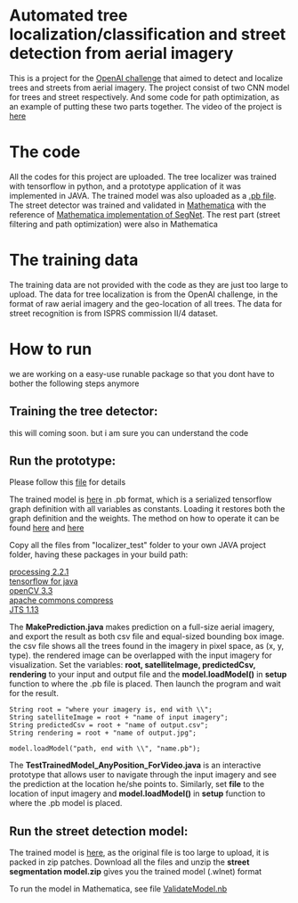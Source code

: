 # Automated tree localization/classification and street detection from aerial imagery
This is a project for the [OpenAI challenge](https://werobotics.org/blog/2018/05/16/announcing-winners-open-ai-challenge/) that aimed to detect and localize trees and streets from aerial imagery. The project consist of two CNN model for trees and street respectively. And some code for path optimization, as an example of putting these two parts together. The video of the project is [here](https://www.youtube.com/watch?v=6w0wYUuKb4U)
# The code
All the codes for this project are uploaded. The tree localizer was trained with tensorflow in python, and a prototype application of it was implemented in JAVA. The trained model was also uploaded as a [.pb file](https://github.com/guozifeng91/south-pacific-aerial-image/tree/master/trained_model/tree_localization). The street detector was trained and validated in [Mathematica](https://www.wolfram.com/mathematica/) with the reference of [Mathematica implementation of SegNet](http://community.wolfram.com/groups/-/m/t/1250199). The rest part (street filtering and path optimization) were also in Mathematica
# The training data
The training data are not provided with the code as they are just too large to upload. The data for tree localization is from the OpenAI challenge, in the format of raw aerial imagery and the geo-location of all trees. The data for street recognition is from ISPRS commission II/4 dataset.
# How to run
we are working on a easy-use runable package so that you dont have to bother the following steps anymore
## Training the tree detector:
this will coming soon. but i am sure you can understand the code

## Run the prototype:
Please follow this [file](https://github.com/guozifeng91/south-pacific-aerial-image/blob/master/guide/guide.pdf) for details<br>

The trained model is [here](https://github.com/guozifeng91/south-pacific-aerial-image/tree/master/trained_model/tree_localization) in .pb format, which is a serialized tensorflow graph definition with all variables as constants. Loading it restores both the graph definition and the weights. The method on how to operate it can be found [here](https://www.tensorflow.org/mobile/prepare_models#using_the_graph_transform_tool) and [here](https://github.com/tensorflow/tensorflow/blob/r1.10/tensorflow/python/tools/freeze_graph.py)<br>

Copy all the files from "localizer_test" folder to your own JAVA project folder, having these packages in your build path:<br>

[processing 2.2.1](https://processing.org/download/)<br>
[tensorflow for java](https://www.tensorflow.org/install/install_java#using_tensorflow_with_jdk)<br>
[openCV 3.3](https://sourceforge.net/projects/opencvlibrary/files/opencv-win/3.3.1/opencv-3.3.1-vc14.exe/download)<br>
[apache commons compress](http://commons.apache.org/proper/commons-compress/)<br>
[JTS 1.13](https://github.com/locationtech/jts)<br>

The <b>MakePrediction.java</b> makes prediction on a full-size aerial imagery, and export the result as both csv file and equal-sized bounding box image. the csv file shows all the trees found in the imagery in pixel space, as (x, y, type). the rendered image can be overlapped with the input imagery for visualization. Set the variables: <b>root, satelliteImage, predictedCsv, rendering</b> to your input and output file and the <b>model.loadModel()</b> in <b>setup</b> function to where the .pb file is placed. Then launch the program and wait for the result.<br>

```
String root = "where your imagery is, end with \\";
String satelliteImage = root + "name of input imagery";
String predictedCsv = root + "name of output.csv";
String rendering = root + "name of output.jpg";

model.loadModel("path, end with \\", "name.pb");
```

The <b>TestTrainedModel_AnyPosition_ForVideo.java</b> is an interactive prototype that allows user to navigate through the input imagery and see the prediction at the location he/she points to. Similarly, set <b>file</b> to the location of input imagery and <b>model.loadModel()</b> in <b>setup</b> function to where the .pb model is placed.

## Run the street detection model:

The trained model is [here](https://github.com/guozifeng91/south-pacific-aerial-image/tree/master/trained_model/street_segmentation), as the original file is too large to upload, it is packed in zip patches. Download all the files and unzip the <b>street segmentation model.zip</b> gives you the trained model (.wlnet) format<br>

To run the model in Mathematica, see file [ValidateModel.nb](https://github.com/guozifeng91/south-pacific-aerial-image/blob/master/segmentation/ValidateModel.nb)
